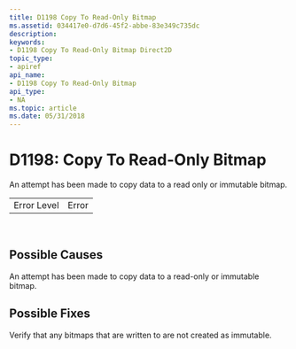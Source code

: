 ```yaml
---
title: D1198 Copy To Read-Only Bitmap
ms.assetid: 034417e0-d7d6-45f2-abbe-83e349c735dc
description: 
keywords:
- D1198 Copy To Read-Only Bitmap Direct2D
topic_type:
- apiref
api_name:
- D1198 Copy To Read-Only Bitmap
api_type:
- NA
ms.topic: article
ms.date: 05/31/2018
---
```


# D1198: Copy To Read-Only Bitmap

An attempt has been made to copy data to a read only or immutable bitmap.



|             |       |
|-------------|-------|
| Error Level | Error |



 

## Possible Causes

An attempt has been made to copy data to a read-only or immutable bitmap.

## Possible Fixes

Verify that any bitmaps that are written to are not created as immutable.

 

 




